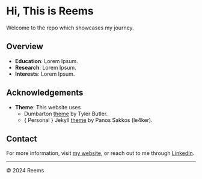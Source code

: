 # Hi, This is Reems

Welcome to the repo which showcases my journey.

## Overview

- **Education**: Lorem Ipsum.
- **Research**: Lorem Ipsum.
- **Interests**: Lorem Ipsum.

## Acknowledgements

- **Theme**: This website uses
  - Dumbarton [theme](https://github.com/tcbutler320/Jekyll-Theme-Dumbarton) by Tyler Butler.
  - { Personal } Jekyll [theme](https://github.com/le4ker/personal-jekyll-theme) by Panos Sakkos (le4ker).

## Contact

For more information, visit [my website](https://reemstk.github.io/contact.html), or reach out to me through [LinkedIn](https://www.linkedin.com/in/reemstk/).

---

© 2024 Reems
